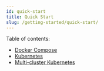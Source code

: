 ```yaml
---
id: quick-start
title: Quick Start
slug: /getting-started/quick-start/
---
```


Table of contents:

- [Docker Compose](./quick-start/docker-compose.md)
- [Kubernetes](./quick-start/kubernetes.md)
- [Multi-cluster Kubernetes](./quick-start/multi-cluster-kubernetes.md)
